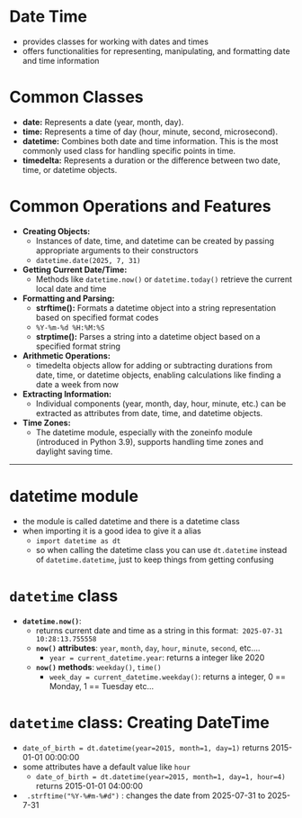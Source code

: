 # Date Time
- provides classes for working with dates and times
- offers functionalities for representing, manipulating, and formatting date and time information


# Common Classes
- **date:** Represents a date (year, month, day).
- **time:** Represents a time of day (hour, minute, second, microsecond).
- **datetime:** Combines both date and time information. This is the most commonly used class for handling specific points in time.
- **timedelta:** Represents a duration or the difference between two date, time, or datetime objects.


# Common Operations and Features
- **Creating Objects:**
    - Instances of date, time, and datetime can be created by passing appropriate arguments to their constructors
    - `datetime.date(2025, 7, 31)`
- **Getting Current Date/Time:**
    - Methods like `datetime.now()` or `datetime.today()` retrieve the current local date and time
- **Formatting and Parsing:**
    - **strftime():** Formats a datetime object into a string representation based on specified format codes
    - `%Y-%m-%d %H:%M:%S`
    - **strptime():** Parses a string into a datetime object based on a specified format string
- **Arithmetic Operations:**
    - timedelta objects allow for adding or subtracting durations from date, time, or datetime objects, enabling calculations like finding a date a week from now
- **Extracting Information:**
    - Individual components (year, month, day, hour, minute, etc.) can be extracted as attributes from date, time, and datetime objects.
- **Time Zones:**
    - The datetime module, especially with the zoneinfo module (introduced in Python 3.9), supports handling time zones and daylight saving time.

_______________________________________________________
# datetime module
- the module is called datetime and there is a datetime class
- when importing it is a good idea to give it a alias
    - `import datetime as dt`
    - so when calling the datetime class you can use `dt.datetime` instead of `datetime.datetime`, just to keep things from getting confusing

# `datetime` class
- **`datetime.now()`**: 
    - returns current date and time as a string in this format:` 2025-07-31 10:28:13.755558`
    - **`now()` attributes**: `year`, `month`, `day`, `hour`, `minute`, `second`,  etc....
        - `year = current_datetime.year`: returns a integer like 2020
    - **`now()` methods**: `weekday()`, `time()`
        - `week_day = current_datetime.weekday()`: returns a integer, 0 == Monday, 1 == Tuesday etc...

# `datetime` class: Creating DateTime
- `date_of_birth = dt.datetime(year=2015, month=1, day=1)` returns 2015-01-01 00:00:00
- some attributes have a default value like `hour`
    - `date_of_birth = dt.datetime(year=2015, month=1, day=1, hour=4)` returns 2015-01-01 04:00:00
- ` .strftime("%Y-%#m-%#d")` : changes the date from 2025-07-31 to 2025-7-31